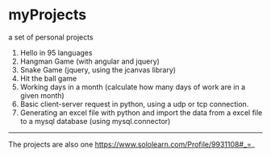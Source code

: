 # myProjects
a set of personal projects

1. Hello in 95 languages
2. Hangman Game (with angular and jquery)
3. Snake Game (jquery, using the jcanvas library)
4. Hit the ball game
5. Working days in a month (calculate how many days of work are in a given month)
6. Basic client-server request in python, using a udp or tcp connection.
7. Generating an excel file with python and import the data from a excel file to a mysql database (using mysql.connector)

--------------------------------------------------------------------
The projects are also one https://www.sololearn.com/Profile/9931108#_=_
